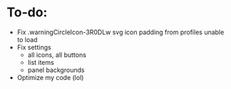 # To-do:

- Fix .warningCircleIcon-3R0DLw svg icon padding from profiles unable to load
- Fix settings
  - all icons, all buttons
  - list items
  - panel backgrounds
- Optimize my code (lol)
